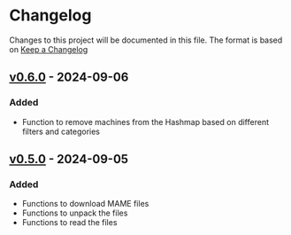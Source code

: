 # Changelog

Changes to this project will be documented in this file.
The format is based on [Keep a Changelog](https://keepachangelog.com/en/1.0.0/)

## [v0.6.0] - 2024-09-06

### Added

- Function to remove machines from the Hashmap based on different filters and categories

## [v0.5.0] - 2024-09-05

### Added

- Functions to download MAME files
- Functions to unpack the files
- Functions to read the files

[v0.5.0]: https://github.com/retro-arcade-games/mame-parser/releases/tag/v0.5.0
[v0.6.0]: https://github.com/retro-arcade-games/mame-parser/releases/tag/v0.6.0

